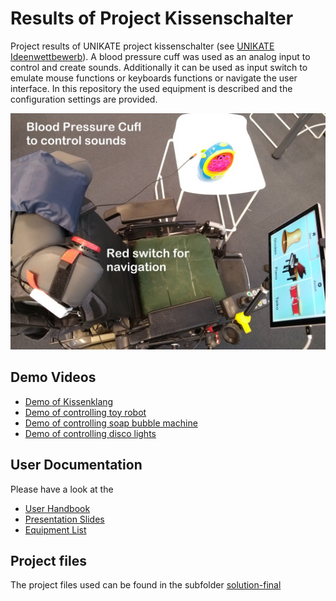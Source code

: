 # Results of Project Kissenschalter

Project results of UNIKATE project kissenschalter (see [UNIKATE Ideenwettbewerb](https://www.behindertenrat.at/projekte/unikate-ideenwettbewerb/)). A blood pressure cuff was used as an analog input to control and create sounds. Additionally it can be used as input switch to emulate mouse functions or keyboards functions or navigate the user interface. In this repository the used equipment is described and the configuration settings are provided. 

![blood pressure cuff as switch](./solution-final/doc/IMG_20210701_130605160_beschriftet.jpg)

## Demo Videos

* [Demo of Kissenklang](https://youtu.be/5d4WYjJhgug)
* [Demo of controlling toy robot](https://youtu.be/9z9Q-3h2CdI)
* [Demo of controlling soap bubble machine](https://youtu.be/aatYWlpXNeQ)
* [Demo of controlling disco lights](https://youtu.be/Mp3Usqg8MDo)

## User Documentation

Please have a look at the
* [User Handbook](./solution-final/doc/Benutzerhandbuch-UNIKATE-Projekt-Kissenschalter.pdf)
* [Presentation Slides](./solution-final/doc/Projekt%20Kissenschalter-UNIKATEWS2020-20210916.pdf)
* [Equipment List](./solution-final/doc/UNIKATE_Equipment_Liste.pdf)

## Project files

The project files used can be found in the subfolder [solution-final](solution-final/)
